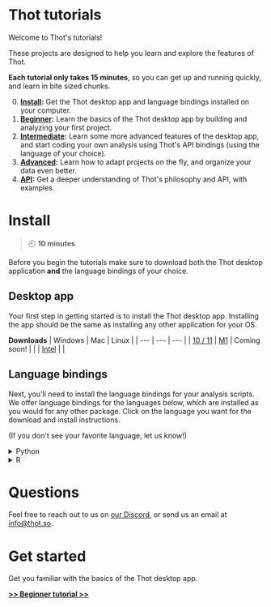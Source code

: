 # Thot tutorials
Welcome to Thot's tutorials!

These projects are designed to help you learn and explore the features of Thot.

**Each tutorial only takes 15 minutes**, so you can get up and running quickly, and learn in bite sized chunks.

0. **[Install](#install):** Get the Thot desktop app and language bindings installed on your computer.
1. **[Beginner](beginner#readme):** Learn the basics of the Thot desktop app by building and analyzing your first project.
2. **[Intermediate](intermediate#readme):** Learn some more advanced features of the desktop app, and start coding your own analysis using
Thot's API bindings (using the language of your choice).
3. **[Advanced](advanced#readme):** Learn how to adapt projects on the fly, and organize your data even better. 
4. **[API](api#readme):** Get a deeper understanding of Thot's philosophy and API, with examples.

# Install
> :clock9: **10 minutes**

Before you begin the tutorials make sure to download both the Thot desktop application **and** the language bindings of your choice.

## Desktop app
Your first step in getting started is to install the Thot desktop app.
Installing the app should be the same as installing any other application for your OS. 

**Downloads**
| Windows | Mac | Linux |
| --- | --- | --- |
| [10 / 11](https://releases.thot.so/download/desktop/Thot_0.10.1_x64_en-US-windows.msi) | [M1](https://releases.thot.so/download/desktop/Thot_0.10.1_aarch64.dmg) | Coming soon! |
| | [Intel](https://releases.thot.so/download/desktop/Thot_0.10.1_x64.dmg) | |
 

## Language bindings
Next, you'll need to install the language bindings for your analysis scripts.
We offer language bindings for the languages below, which are installed as you would for any other package.
Click on the language you want for the download and install instructions.

(If you don't see your favorite language, let us know!)

<details>
<summary>Python</summary>
<a href="https://releases.thot.so/download/api_bindings/thot_data-0.10.0-py.tar.gz"
    target="_blank">
    Download Python package
</a>

In your terminal
```bash
pip install <path/to/thot_data-0.10.0-py.tar.gz>
```
</details>
<details>
<summary>R</summary>
<a href="https://releases.thot.so/download/api_bindings/thot_0.10.0-r.tar.gz"
    targe="_blank">
    Download R package
</a>

In your terminal
```bash
install.packages("path/to/thot_0.10.0-r.tar.gz", repos=NULL, type="source")
```
</details>

# Questions
Feel free to reach out to us on [our Discord](https://discord.gg/Kv2c5XynfV), or send us an email at <info@thot.so>.

# Get started
Get you familiar with the basics of the Thot desktop app.

**[>> Beginner tutorial >>](beginner#readme)**